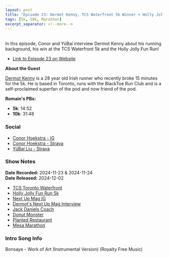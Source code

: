 ```yaml
---
layout: post
title: "Episode 23: Dermot Kenny, TCS Waterfront 5k Winner + Holly Jolly Fun Run! 🎅"
tags: [5k, 10k, Marathon]
excerpt_separator: <!--more-->
---
```




<br>In this episode, Conor and YüBaí interview Dermot Kenny about his running background, his win at the TCS Waterfront 5k and the Holly Jolly Fun Run!

<!--more-->

* [Link to Episode 23 on Website](https://runforthefunofit.com/2024/12/02/Episode-23.html)

**About the Guest**

[Dermot Kenny](https://www.instagram.com/kennydermot) is a 28 year old Irish runner who recently broke 15 minutes for the 5k. He is based in Toronto, runs with the BlackToe Run Club and is a self-proclaimed superfan of the pod and now friend of the pod.

**Romain's PBs:**
* **5k**: 14:52
* **10k**: 31:48

### Social
 
* [Conor Hoekstra - IG](https://www.instagram.com/conorhoekstra/)
* [Conor Hoekstra - Strava](https://www.strava.com/athletes/59373430)
* [YüBaí Liu - Strava](https://www.strava.com/athletes/102365031)

### Show Notes
 
**Date Recorded:** 2024-11-23 & 2024-11-24 <br>
**Date Released:** 2024-12-02

* [TCS Toronto Waterfront](https://www.torontowaterfrontmarathon.com/)
* [Holly Jolly Fun Run 5k](https://thesantaclausparade.com/holly-jolly-fun-run/)
* [Next Up Mag IG](https://www.instagram.com/next.up.mag/)
* [Dermot's Next Up Mag Interview](https://www.instagram.com/p/DBUD7HYvFF1/)
* [Jack Daniels Coach](https://en.wikipedia.org/wiki/Jack_Daniels_(coach))
* [Donut Monster](https://www.donutmonster.ca/)
* [Planted Restaurant](https://plantedinhamilton.com/)
* [Mesa Marathon](https://mesamarathon.com/)

### Intro Song Info
 
Bonsaye - Work of Art (Instrumental Version) (Royalty Free Music)
